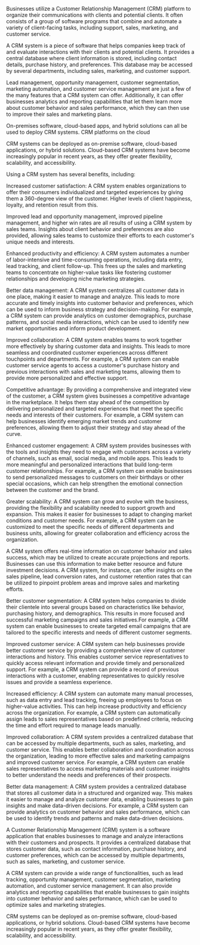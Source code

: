 Businesses utilize a Customer Relationship Management (CRM) platform to organize their communications with clients and potential clients. It often consists of a group of software programs that combine and automate a variety of client-facing tasks, including support, sales, marketing, and customer service.

A CRM system is a piece of software that helps companies keep track of and evaluate interactions with their clients and potential clients. It provides a central database where client information is stored, including contact details, purchase history, and preferences. This database may be accessed by several departments, including sales, marketing, and customer support.

Lead management, opportunity management, customer segmentation, marketing automation, and customer service management are just a few of the many features that a CRM system can offer. Additionally, it can offer businesses analytics and reporting capabilities that let them learn more about customer behavior and sales performance, which they can then use to improve their sales and marketing plans.

On-premises software, cloud-based apps, and hybrid solutions can all be used to deploy CRM systems. CRM platforms on the cloud

CRM systems can be deployed as on-premise software, cloud-based applications, or hybrid solutions. Cloud-based CRM systems have become increasingly popular in recent years, as they offer greater flexibility, scalability, and accessibility.

Using a CRM system has several benefits, including:

Increased customer satisfaction: A CRM system enables organizations to offer their consumers individualized and targeted experiences by giving them a 360-degree view of the customer. Higher levels of client happiness, loyalty, and retention result from this.

Improved lead and opportunity management, improved pipeline management, and higher win rates are all results of using a CRM system by sales teams. Insights about client behavior and preferences are also provided, allowing sales teams to customize their efforts to each customer's unique needs and interests.

Enhanced productivity and efficiency: A CRM system automates a number of labor-intensive and time-consuming operations, including data entry, lead tracking, and client follow-up. This frees up the sales and marketing teams to concentrate on higher-value tasks like fostering customer relationships and developing niche marketing strategies.

Better data management: A CRM system centralizes all customer data in one place, making it easier to manage and analyze. This leads to more accurate and timely insights into customer behavior and preferences, which can be used to inform business strategy and decision-making. For example, a CRM system can provide analytics on customer demographics, purchase patterns, and social media interactions, which can be used to identify new market opportunities and inform product development.

Improved collaboration: A CRM system enables teams to work together more effectively by sharing customer data and insights. This leads to more seamless and coordinated customer experiences across different touchpoints and departments. For example, a CRM system can enable customer service agents to access a customer's purchase history and previous interactions with sales and marketing teams, allowing them to provide more personalized and effective support.

Competitive advantage: By providing a comprehensive and integrated view of the customer, a CRM system gives businesses a competitive advantage in the marketplace. It helps them stay ahead of the competition by delivering personalized and targeted experiences that meet the specific needs and interests of their customers. For example, a CRM system can help businesses identify emerging market trends and customer preferences, allowing them to adjust their strategy and stay ahead of the curve.

Enhanced customer engagement: A CRM system provides businesses with the tools and insights they need to engage with customers across a variety of channels, such as email, social media, and mobile apps. This leads to more meaningful and personalized interactions that build long-term customer relationships. For example, a CRM system can enable businesses to send personalized messages to customers on their birthdays or other special occasions, which can help strengthen the emotional connection between the customer and the brand.

Greater scalability: A CRM system can grow and evolve with the business, providing the flexibility and scalability needed to support growth and expansion. This makes it easier for businesses to adapt to changing market conditions and customer needs. For example, a CRM system can be customized to meet the specific needs of different departments and business units, allowing for greater collaboration and efficiency across the organization.

A CRM system offers real-time information on customer behavior and sales success, which may be utilized to create accurate projections and reports. Businesses can use this information to make better resource and future investment decisions. A CRM system, for instance, can offer insights on the sales pipeline, lead conversion rates, and customer retention rates that can be utilized to pinpoint problem areas and improve sales and marketing efforts.

Better customer segmentation: A CRM system helps companies to divide their clientele into several groups based on characteristics like behavior, purchasing history, and demographics. This results in more focused and successful marketing campaigns and sales initiatives.For example, a CRM system can enable businesses to create targeted email campaigns that are tailored to the specific interests and needs of different customer segments.

Improved customer service: A CRM system can help businesses provide better customer service by providing a comprehensive view of customer interactions and history. This enables customer service representatives to quickly access relevant information and provide timely and personalized support. For example, a CRM system can provide a record of previous interactions with a customer, enabling representatives to quickly resolve issues and provide a seamless experience.

Increased efficiency: A CRM system can automate many manual processes, such as data entry and lead tracking, freeing up employees to focus on higher-value activities. This can help increase productivity and efficiency across the organization. For example, a CRM system can automatically assign leads to sales representatives based on predefined criteria, reducing the time and effort required to manage leads manually.

Improved collaboration: A CRM system provides a centralized database that can be accessed by multiple departments, such as sales, marketing, and customer service. This enables better collaboration and coordination across the organization, leading to more effective sales and marketing campaigns and improved customer service. For example, a CRM system can enable sales representatives to access marketing materials and customer insights to better understand the needs and preferences of their prospects.

Better data management: A CRM system provides a centralized database that stores all customer data in a structured and organized way. This makes it easier to manage and analyze customer data, enabling businesses to gain insights and make data-driven decisions. For example, a CRM system can provide analytics on customer behavior and sales performance, which can be used to identify trends and patterns and make data-driven decisions.


A Customer Relationship Management (CRM) system is a software application that enables businesses to manage and analyze interactions with their customers and prospects. It provides a centralized database that stores customer data, such as contact information, purchase history, and customer preferences, which can be accessed by multiple departments, such as sales, marketing, and customer service.

A CRM system can provide a wide range of functionalities, such as lead tracking, opportunity management, customer segmentation, marketing automation, and customer service management. It can also provide analytics and reporting capabilities that enable businesses to gain insights into customer behavior and sales performance, which can be used to optimize sales and marketing strategies.

CRM systems can be deployed as on-premise software, cloud-based applications, or hybrid solutions. Cloud-based CRM systems have become increasingly popular in recent years, as they offer greater flexibility, scalability, and accessibility.


